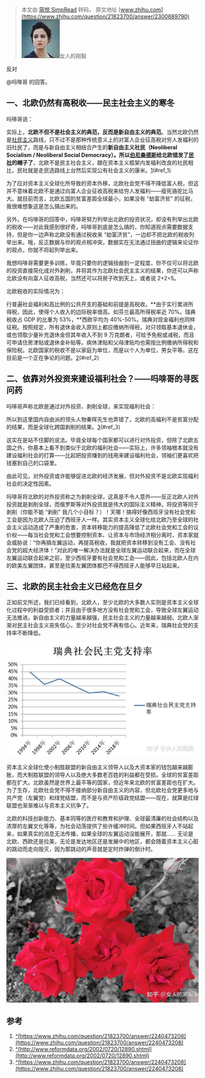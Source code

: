 > 本文由 [简悦 SimpRead](http://ksria.com/simpread/) 转码， 原文地址 [www.zhihu.com](https://www.zhihu.com/question/21823700/answer/2300689790) ![726b8d850694ebd6e39e5cc1fa5c0958_MD5](../assets/726b8d850694ebd6e39e5cc1fa5c0958_MD5.jpg)女人的刚毅

反对

@吗啡哥 的回答。

一、北欧仍然有高税收——民主社会主义的寒冬
---------------------

吗啡哥说：

实际上，**北欧不但不是社会主义的典范，反而是新自由主义的典范**。当然北欧仍然是[社民主义](https://www.zhihu.com/search?q=%E7%A4%BE%E6%B0%91%E4%B8%BB%E4%B9%89&search_source=Entity&hybrid_search_source=Entity&hybrid_search_extra=%7B%22sourceType%22%3A%22answer%22%2C%22sourceId%22%3A2240473208%7D)路线，只不过不是那种传统意义上的对富人企业征高税对穷人发福利的旧社民了，而是与新自由主义相结合产生的**新自由主义社民（Neoliberal Socialism / Neoliberal Social Democracy）。所以[伯尼桑德斯](https://www.zhihu.com/search?q=%E4%BC%AF%E5%B0%BC%E6%A1%91%E5%BE%B7%E6%96%AF&search_source=Entity&hybrid_search_source=Entity&hybrid_search_extra=%7B%22sourceType%22%3A%22answer%22%2C%22sourceId%22%3A2300689790%7D)给北欧错发了[民社](https://www.zhihu.com/search?q=%E6%B0%91%E7%A4%BE&search_source=Entity&hybrid_search_source=Entity&hybrid_search_extra=%7B%22sourceType%22%3A%22answer%22%2C%22sourceId%22%3A2240473208%7D)的帽子了**，北欧不是民主社会主义，跟在资本主义框架内发福利改良的社民相比，民社就是走民选路线上台然后实现公有社会主义的康米。[1](1)(#ref_1)

为了应对资本主义全球化所导致的资本外移，北欧社会党不得不降低富人税，但这并不意味着北欧不是通过向富人企业征收高税来给穷人发福利——瘦死骆驼比马大。就目前而言，北欧五国的贫富差距全球最小，如果没有 “劫富济贫” 的征税，我很难想象这是怎么搞出来的。

另外，在吗啡哥的回答中，吗啡哥努力列举出北欧的投资状况，却没有列举出北欧的税收——对此我感到很好奇，吗啡哥到底是怎么搞的，你知道观点需要数据支持，但是你一边声称北欧没有通过税收来 “劫富济贫”，一边却不把北欧的税收列举出来。哦，反正数据与你的观点相冲突，数据实在无法通过扭曲的逻辑来论证你的观点，你就不将起列举出来。

我想吗啡哥需要更多训练，毕竟只要你的逻辑扭曲到一定程度，你不仅可以将北欧的投资直接简化成对外剥削，并将其作为北欧社会民主主义的结果，你还可以声称北欧没有向富人征收高税，当然还可以将房子吹到天上，或者说 2+2=5。

北欧税收的实际情况为：

行普遍社会福利和高比例的公共开支的基础和前提是高税收。**由于实行累进所得税，因此，使得个人收入的边际税率很高。如芬兰最高所得税率近 70%。瑞典税收占 GDP 的比重为 53%，**西欧平均为 40%-50%。瑞典对现金福利也同样征税。按照规定，所有退休金收入原则上都应缴纳所得税，对只领取基本退休金，或也领取少量补充退休金但其年收入不到 9 万克朗者，可给予免税或减税，而且可申请住房津贴或退休金补贴等。病休津贴和父母津贴均也需按比例缴纳所得税和保险税。北欧国家的税收不是以家庭为单位，而是以个人为单位，男女平等。这在目前是一个正在争论的问题。[2](2)(#ref_2)

二、依靠对外投资来建设福利社会？——吗啡哥的寻医问药
--------------------------

吗啡哥声称北欧是通过对外投资、剥削全球，来实现福利社会：

所以到这里国内自由派的领头人物秦晖先生也弄错了，北欧的高福利不是贫富分配的结果，而是全球化跨国剥削的结果。[3](3)(#ref_3)

这实在是站不住脚的说法。毕竟全球每个国家都可以进行对外投资，但除了北欧五国之外，你基本上看不到类似于北欧的福利社会——实际上，许多领袖根本就没有建设福利社会的打算——比起把投资赚到的钱用来建设福利社会，领袖们更喜欢把钱塞到自己的口袋里。

由此可见，对外投资或许能够促进北欧的经济发展，但对外投资不是北欧实现福利社会的决定性因素。

吗啡哥将北欧的对外投资称之为剥削全球，这真是不令人意外——反正北欧人对外投资就是剥削全球，而俄罗斯等对外投资就是伟大的国际主义精神。将投资等同于剥削（你能不能 “剥削” 我几个小目标？）！天哪！搞得好像西班牙没有社会党和工会是因为北欧人压迫了西班牙人一样。其实资本主义全球化给北欧乃至全球的社会主义运动造成了严重的危害，资本转移能力的提高降低了北欧社会党和工会的议价权——每当社会党和工会想要控制资本、让资本与市场经济相分离时，资本家就会威胁说：“你再搞左翼运动，再提高税收，我就把资本转移到没有工会、没有社会党的超大经济体！”对此的唯一解决办法就是全球左翼运动联合起来，而在全球左翼运动联合起来之前，至少西班牙要有社会党和工会——因此，包括北欧人在内的欧美左翼团体，甚至是拉美左翼团体都巴不得西班牙人能够早日站起来。

三、北欧的民主社会主义已经危在旦夕
-----------------

正如前文所述，我们已经看到，北欧人，至少北欧的大多数人实则是资本主义全球化过程中的利益受损者；并且由于很多地方没有社会党和工会，导致全球左翼运动无法推进。新自由主义的力量越来越强，民主社会主义的力量越来越弱。北欧人渐渐对民主社会主义丧失信心，至少对社会党不再有信心。近年来，瑞典社会党的支持率不断降低。

![250488404cd364307c5993a6272d9e59_MD5](../assets/250488404cd364307c5993a6272d9e59_MD5.jpg)

资本主义全球化使小制胜联盟的新自由主义领导人以及大资本家的钱包越来越膨胀，而大制胜联盟的领导人以及绝大多数老百姓的利益都在受损。全球的贫富差距都在扩大。北欧虽然是世界上最平等的国家，但近年来北欧的贫富差距也在扩大。为了生存，北欧社会党不得不接纳部分新自由主义的内容，但北欧社会党更多地与共产党（左翼党）和绿党结盟，而不是与资产阶级政党结盟——现在，就算是红绿联盟也渐渐难以与资本主义抗争了。

北欧的科技创新能力、基本同等的医疗和教育和护理、全球最清廉的社会结构以及浓厚的左翼文化等等，为社会动荡提供了些许缓冲时间。但如果西班牙人不站起来，如果真实的消息无法传播，如果全球的左翼运动没能展开，那就…… 无论是北欧、西欧还是拉美，无论是发达地区还是发展中的地区，都会随着资本主义心脏的跳动而走向毁灭，因为那跳动的声音就是定时炸弹的倒计时。

![e78c668c7d127bda79baf973f53f9448_MD5](../assets/e78c668c7d127bda79baf973f53f9448_MD5.jpg)

参考
--

1.  [^](#ref_1_0)[https://www.zhihu.com/question/21823700/answer/2240473208](https://www.zhihu.com/question/21823700/answer/2240473208)
2.  [^](#ref_2_0)[http://www.reformdata.org/2002/0720/12890.shtml](http://www.reformdata.org/2002/0720/12890.shtml)
3.  [^](#ref_3_0)[https://www.zhihu.com/question/21823700/answer/2240473208](https://www.zhihu.com/question/21823700/answer/2240473208)